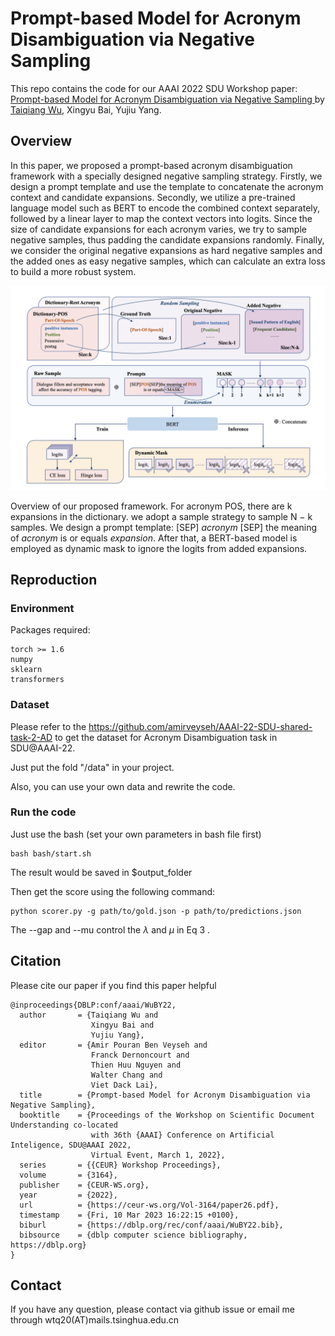 # Prompt-based Model for Acronym Disambiguation via Negative Sampling

This repo contains the code for our AAAI 2022 SDU Workshop paper:
<a href="" target="_blank"> Prompt-based Model for Acronym Disambiguation via Negative Sampling </a> by <a href="https://wutaiqiang.github.io" target="_blank">Taiqiang Wu</a>, Xingyu Bai, Yujiu Yang.

## Overview
In this paper, we proposed a prompt-based acronym disambiguation framework with a specially designed negative sampling strategy. Firstly, we design a prompt template and use the template to concatenate the acronym context and candidate expansions. Secondly, we utilize a pre-trained language model such as BERT to encode the combined context separately, followed by a linear layer to map the context vectors into logits. Since the size of candidate expansions for each acronym varies, we try to sample negative samples, thus padding the candidate expansions randomly. Finally, we consider the original negative expansions as hard negative samples and the added ones as easy negative samples, which can calculate an extra loss to build a more robust system. 


<div align=center>
<img src="model.png" style="zoom:50%" />
</div>

Overview of our proposed framework. For acronym POS, there are k expansions in the dictionary. we adopt a sample strategy to sample N − k samples. We design a prompt template: [SEP] *acronym* [SEP] the meaning of *acronym* is or equals
*expansion*. After that, a BERT-based model is employed as dynamic mask to ignore the logits from added expansions.

## Reproduction

### Environment
Packages required:
```
torch >= 1.6
numpy
sklearn
transformers
```

### Dataset

Please refer to the https://github.com/amirveyseh/AAAI-22-SDU-shared-task-2-AD to get the dataset for Acronym Disambiguation task in SDU@AAAI-22.

Just put the fold "/data" in your project.

Also, you can use your own data and rewrite the code.

### Run the code

Just use the bash (set your own parameters in bash file first)
```
bash bash/start.sh
```

The result would be saved in $output_folder

Then get the score using the following command:
```
python scorer.py -g path/to/gold.json -p path/to/predictions.json
```

The --gap and --mu control the $\lambda$ and $\mu$ in Eq 3 .

## Citation

Please cite our paper if you find this paper helpful

```
@inproceedings{DBLP:conf/aaai/WuBY22,
  author       = {Taiqiang Wu and
                  Xingyu Bai and
                  Yujiu Yang},
  editor       = {Amir Pouran Ben Veyseh and
                  Franck Dernoncourt and
                  Thien Huu Nguyen and
                  Walter Chang and
                  Viet Dack Lai},
  title        = {Prompt-based Model for Acronym Disambiguation via Negative Sampling},
  booktitle    = {Proceedings of the Workshop on Scientific Document Understanding co-located
                  with 36th {AAAI} Conference on Artificial Inteligence, SDU@AAAI 2022,
                  Virtual Event, March 1, 2022},
  series       = {{CEUR} Workshop Proceedings},
  volume       = {3164},
  publisher    = {CEUR-WS.org},
  year         = {2022},
  url          = {https://ceur-ws.org/Vol-3164/paper26.pdf},
  timestamp    = {Fri, 10 Mar 2023 16:22:15 +0100},
  biburl       = {https://dblp.org/rec/conf/aaai/WuBY22.bib},
  bibsource    = {dblp computer science bibliography, https://dblp.org}
}
```

## Contact

If you have any question, please contact via github issue or email me through wtq20(AT)mails.tsinghua.edu.cn 
